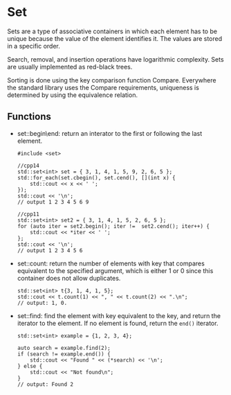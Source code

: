 # Set
Sets are a type of associative containers in which each element has to be unique because the value of the element identifies it. The values are stored in a specific order. 

Search, removal, and insertion operations have logarithmic complexity. Sets are usually implemented as red-black trees.

Sorting is done using the key comparison function Compare. Everywhere the standard library uses the Compare requirements, uniqueness is determined by using the equivalence relation.

## Functions
* set::begin\end: return an interator to the first or following the last element.
  ```
  #include <set>

  //cpp14
  std::set<int> set = { 3, 1, 4, 1, 5, 9, 2, 6, 5 };
  std::for_each(set.cbegin(), set.cend(), [](int x) {
      std::cout << x << ' ';
  });
  std::cout << '\n';
  // output 1 2 3 4 5 6 9

  //cpp11 
  std::set<int> set2 = { 3, 1, 4, 1, 5, 2, 6, 5 };
  for (auto iter = set2.begin(); iter !=  set2.cend(); iter++) {
      std::cout << *iter << ' ';
  };
  std::cout << '\n';
  // output 1 2 3 4 5 6
  ```
* set::count: return the number of elements with key that compares equivalent to the specified argument, which is either 1 or 0 since this container does not allow duplicates.
  ```
  std::set<int> t{3, 1, 4, 1, 5};
  std::cout << t.count(1) << ", " << t.count(2) << ".\n";
  // output: 1, 0.
  ```
* set::find: find the element with key equivalent to the key, and return the iterator to the element. If no element is found, return the `end()`
iterator.
  ```
  std::set<int> example = {1, 2, 3, 4};
 
  auto search = example.find(2);
  if (search != example.end()) {
      std::cout << "Found " << (*search) << '\n';
  } else {
      std::cout << "Not found\n";
  }
  // output: Found 2
  ```
